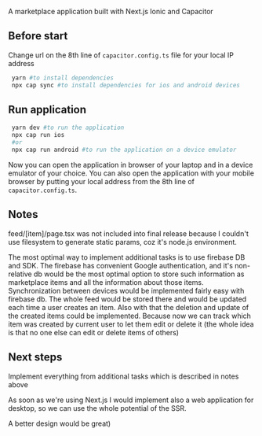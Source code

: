 A marketplace application built with Next.js Ionic and Capacitor

## Before start

Change url on the 8th line of `capacitor.config.ts` file for your local IP address 

```bash
 yarn #to install dependencies
 npx cap sync #to install dependencies for ios and android devices
```

## Run application

```bash
 yarn dev #to run the application
 npx cap run ios
 #or
 npx cap run android #to run the application on a device emulator
```

Now you can open the application in browser of your laptop and in a device emulator of your choice.
You can also open the application with your mobile browser by putting your local address from
the 8th line of `capacitor.config.ts`.

## Notes

feed/[item]/page.tsx was not included into final release because I couldn't use filesystem
to generate static params, coz it's node.js environment.

The most optimal way to implement additional tasks is to use firebase DB and SDK.
The firebase has convenient Google authentication, and it's non-relative db 
would be the most optimal option to store such information as marketplace items and all the information
about those items.
Synchronization between devices would be implemented fairly easy with firebase db.
The whole feed would be stored there and would be updated each time a user creates an item.
Also with that the deletion and update of the created items could be implemented. Because now 
we can track which item was created by current user to let them edit or delete it
(the whole idea is that no one else can edit or delete items of others)

## Next steps

Implement everything from additional tasks which is described in notes above

As soon as we're using Next.js I would implement also a web application for desktop, 
so we can use the whole potential of the SSR.

A better design would be great)
